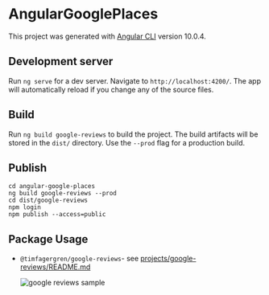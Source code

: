 # AngularGooglePlaces

This project was generated with [Angular CLI](https://github.com/angular/angular-cli) version 10.0.4.

## Development server

Run `ng serve` for a dev server. Navigate to `http://localhost:4200/`. The app will automatically reload if you change any of the source files.


## Build

Run `ng build google-reviews` to build the project. The build artifacts will be stored in the `dist/` directory. Use the `--prod` flag for a production build.


## Publish

```
cd angular-google-places
ng build google-reviews --prod
cd dist/google-reviews
npm login
npm publish --access=public
```

## Package Usage

- `@timfagergren/google-reviews`- see [projects/google-reviews/README.md](projects/google-reviews/README.md)

  ![google reviews sample](https://github-assets.progressx.us/google-reviews_sample_walmart.png)